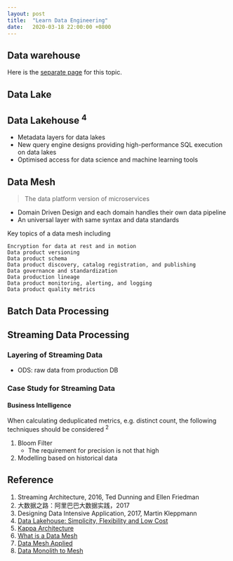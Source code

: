```yaml
---
layout: post
title:  "Learn Data Engineering"
date:   2020-03-18 22:00:00 +0800
---
```



## Data warehouse

Here is the [separate page](https://bobtsang.github.io/2020/04/28/Data-Warehousing.html) for this topic.

## Data Lake

## Data Lakehouse <sup>4</sup>
  - Metadata layers for data lakes
  - New query engine designs providing high-performance SQL execution on data lakes
  - Optimised access for data science and machine learning tools

## Data Mesh

> The data platform version of microservices

- Domain Driven Design and each domain handles their own data pipeline
- An universal layer with same syntax and data standards

Key topics of a data mesh including

```
Encryption for data at rest and in motion
Data product versioning
Data product schema
Data product discovery, catalog registration, and publishing
Data governance and standardization
Data production lineage
Data product monitoring, alerting, and logging
Data product quality metrics
```

## Batch Data Processing

## Streaming Data Processing

### Layering of Streaming Data

- ODS: raw data from production DB

### Case Study for Streaming Data

#### Business Intelligence

When calculating deduplicated metrics, e.g. distinct count, the following techniques should be considered <sup>2</sup>

1. Bloom Filter
   - The requirement for precision is not that high
2. Modelling based on historical data

## Reference

1. Streaming Architecture, 2016, Ted Dunning and Ellen Friedman
2. 大数据之路：阿里巴巴大数据实践，2017
3. Designing Data Intensive Application, 2017, Martin Kleppmann
4. [Data Lakehouse: Simplicity, Flexibility and Low Cost](https://databricks.com/glossary/data-lakehouse#:~:text=A%20data%20lakehouse%20is%20a,(ML)%20on%20all%20data.)
5. [Kappa Architecture](http://milinda.pathirage.org/kappa-architecture.com/)
6. [What is a Data Mesh](https://towardsdatascience.com/what-is-a-data-mesh-and-how-not-to-mesh-it-up-210710bb41e0)
7. [Data Mesh Applied](https://towardsdatascience.com/data-mesh-applied-21bed87876f2)
8. [Data Monolith to Mesh](https://martinfowler.com/articles/data-monolith-to-mesh.html)
